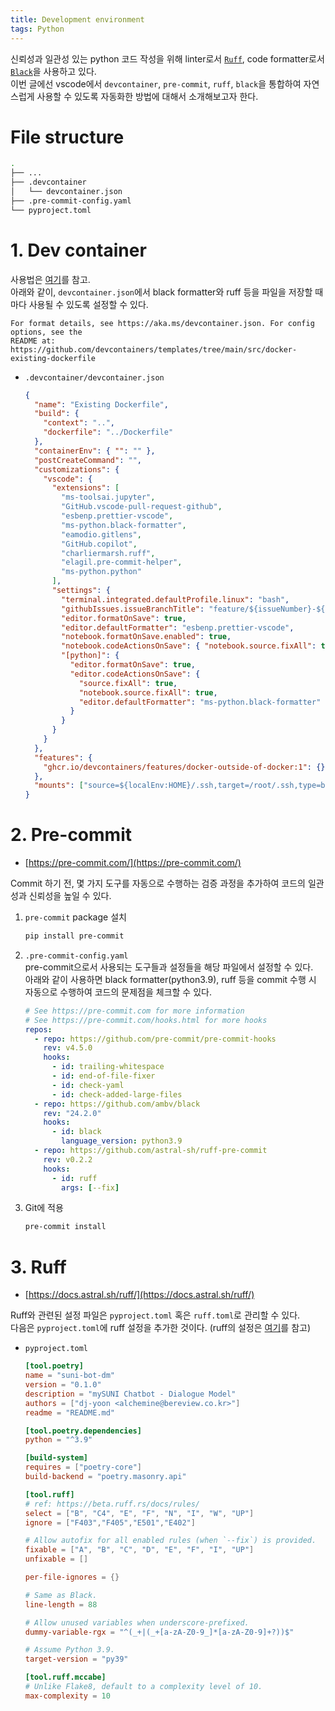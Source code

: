 ```yaml
---
title: Development environment
tags: Python
---
```


<!--more-->

신뢰성과 일관성 있는 python 코드 작성을 위해 linter로서 [`Ruff`](https://github.com/astral-sh/ruff), code formatter로서 [`Black`](https://github.com/psf/black)을 사용하고 있다. \
이번 글에선 vscode에서 `devcontainer`, `pre-commit`, `ruff`, `black`을 통합하여 자연스럽게 사용할 수 있도록 자동화한 방법에 대해서 소개해보고자 한다.

# File structure
```bash
.
├── ...
├── .devcontainer
│   └── devcontainer.json
├── .pre-commit-config.yaml
└── pyproject.toml
```

# 1. Dev container
사용법은 [여기](https://alchemine.github.io/2024/02/05/dev_container.html)를 참고. \
아래와 같이, `devcontainer.json`에서 black formatter와 ruff 등을 파일을 저장할 때마다 사용될 수 있도록 설정할 수 있다.

```
For format details, see https://aka.ms/devcontainer.json. For config options, see the
README at: https://github.com/devcontainers/templates/tree/main/src/docker-existing-dockerfile
```

- `.devcontainer/devcontainer.json`
    ```json
    {
      "name": "Existing Dockerfile",
      "build": {
        "context": "..",
        "dockerfile": "../Dockerfile"
      },
      "containerEnv": { "": "" },
      "postCreateCommand": "",
      "customizations": {
        "vscode": {
          "extensions": [
            "ms-toolsai.jupyter",
            "GitHub.vscode-pull-request-github",
            "esbenp.prettier-vscode",
            "ms-python.black-formatter",
            "eamodio.gitlens",
            "GitHub.copilot",
            "charliermarsh.ruff",
            "elagil.pre-commit-helper",
            "ms-python.python"
          ],
          "settings": {
            "terminal.integrated.defaultProfile.linux": "bash",
            "githubIssues.issueBranchTitle": "feature/${issueNumber}-${sanitizedIssueTitle}",
            "editor.formatOnSave": true,
            "editor.defaultFormatter": "esbenp.prettier-vscode",
            "notebook.formatOnSave.enabled": true,
            "notebook.codeActionsOnSave": { "notebook.source.fixAll": true },
            "[python]": {
              "editor.formatOnSave": true,
              "editor.codeActionsOnSave": {
                "source.fixAll": true,
                "notebook.source.fixAll": true,
                "editor.defaultFormatter": "ms-python.black-formatter"
              }
            }
          }
        }
      },
      "features": {
        "ghcr.io/devcontainers/features/docker-outside-of-docker:1": {}
      },
      "mounts": ["source=${localEnv:HOME}/.ssh,target=/root/.ssh,type=bind"]
    }
    ```

# 2. Pre-commit
- [https://pre-commit.com/](https://pre-commit.com/)

Commit 하기 전, 몇 가지 도구를 자동으로 수행하는 검증 과정을 추가하여 코드의 일관성과 신뢰성을 높일 수 있다.

1. `pre-commit` package 설치
    ```bash
    pip install pre-commit
    ```
2. `.pre-commit-config.yaml` \
pre-commit으로서 사용되는 도구들과 설정들을 해당 파일에서 설정할 수 있다. \
아래와 같이 사용하면 black formatter(python3.9), ruff 등을 commit 수행 시 자동으로 수행하여 코드의 문제점을 체크할 수 있다.

    ```yaml
    # See https://pre-commit.com for more information
    # See https://pre-commit.com/hooks.html for more hooks
    repos:
      - repo: https://github.com/pre-commit/pre-commit-hooks
        rev: v4.5.0
        hooks:
          - id: trailing-whitespace
          - id: end-of-file-fixer
          - id: check-yaml
          - id: check-added-large-files
      - repo: https://github.com/ambv/black
        rev: "24.2.0"
        hooks:
          - id: black
            language_version: python3.9
      - repo: https://github.com/astral-sh/ruff-pre-commit
        rev: v0.2.2
        hooks:
          - id: ruff
            args: [--fix]
    ```
3. Git에 적용
    ```bash
    pre-commit install
    ```

# 3. Ruff
- [https://docs.astral.sh/ruff/](https://docs.astral.sh/ruff/)

Ruff와 관련된 설정 파일은 `pyproject.toml` 혹은 `ruff.toml`로 관리할 수 있다. \
다음은 `pyproject.toml`에 ruff 설정을 추가한 것이다. (ruff의 설정은 [여기](https://velog.io/@ozoooooh/Python-Linter%EB%A1%9C-Ruff%EB%A5%BC-%EC%82%AC%EC%9A%A9%ED%95%B4%EB%B3%B4%EA%B8%B0feat.-pre-commit)를 참고)

- `pyproject.toml`
    ```toml
    [tool.poetry]
    name = "suni-bot-dm"
    version = "0.1.0"
    description = "mySUNI Chatbot - Dialogue Model"
    authors = ["dj-yoon <alchemine@bereview.co.kr>"]
    readme = "README.md"
    
    [tool.poetry.dependencies]
    python = "^3.9"
    
    [build-system]
    requires = ["poetry-core"]
    build-backend = "poetry.masonry.api"
    
    [tool.ruff]
    # ref: https://beta.ruff.rs/docs/rules/
    select = ["B", "C4", "E", "F", "N", "I", "W", "UP"]
    ignore = ["F403","F405","E501","E402"]
    
    # Allow autofix for all enabled rules (when `--fix`) is provided.
    fixable = ["A", "B", "C", "D", "E", "F", "I", "UP"]
    unfixable = []
    
    per-file-ignores = {}
    
    # Same as Black.
    line-length = 88
    
    # Allow unused variables when underscore-prefixed.
    dummy-variable-rgx = "^(_+|(_+[a-zA-Z0-9_]*[a-zA-Z0-9]+?))$"
    
    # Assume Python 3.9.
    target-version = "py39"
    
    [tool.ruff.mccabe]
    # Unlike Flake8, default to a complexity level of 10.
    max-complexity = 10
    ```
